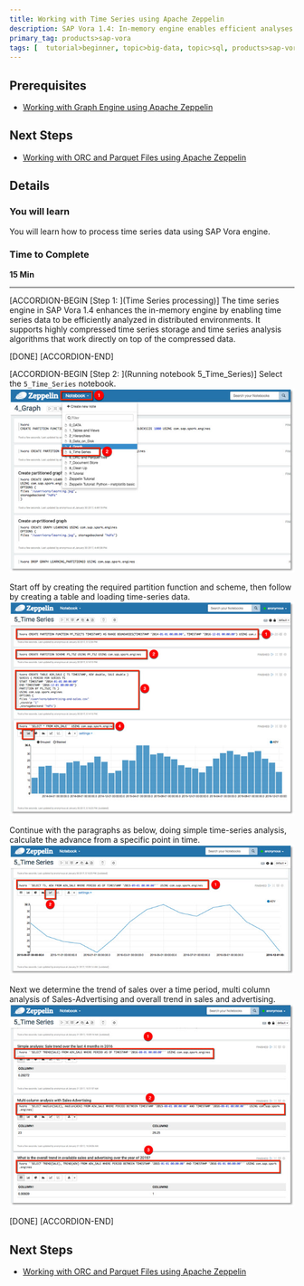 ```yaml
---
title: Working with Time Series using Apache Zeppelin
description: SAP Vora 1.4: In-memory engine enables efficient analyses of time series data in distributed environments
primary_tag: products>sap-vora
tags: [  tutorial>beginner, topic>big-data, topic>sql, products>sap-vora ]
---
```


## Prerequisites  
 - [Working with Graph Engine using Apache Zeppelin](http://www.sap.com/developer/tutorials/vora-ova-zeppelin4.html)


## Next Steps
 - [Working with ORC and Parquet Files using Apache Zeppelin](http://www.sap.com/developer/tutorials/vora-ova-zeppelin6.html)

## Details
### You will learn  
You will learn how to process time series data using SAP Vora engine.

### Time to Complete
**15 Min**

---

[ACCORDION-BEGIN [Step 1: ](Time Series processing)]
The time series engine in SAP Vora 1.4 enhances the in-memory engine by enabling time series data to be efficiently analyzed in distributed environments. It supports highly compressed time series storage and time series analysis algorithms that work directly on top of the compressed data.

[DONE]
[ACCORDION-END]

[ACCORDION-BEGIN [Step 2: ](Running notebook 5_Time_Series)]
Select the `5_Time_Series` notebook.
![Notebook](zep5_01.jpg)

Start off by creating the required partition function and scheme, then follow by creating a table and loading time-series data.
![Start time series](zep5_02.jpg)

Continue with the paragraphs as below, doing simple time-series analysis, calculate the advance from a specific point in time.
![Time series analysis](zep5_03.jpg)

Next we determine the trend of sales over a time period, multi column analysis of Sales-Advertising and overall trend in sales and advertising.
![More time series analysis](zep5_04.jpg)

[DONE]
[ACCORDION-END]

## Next Steps
- [Working with ORC and Parquet Files using Apache Zeppelin](http://www.sap.com/developer/tutorials/vora-ova-zeppelin6.html)
